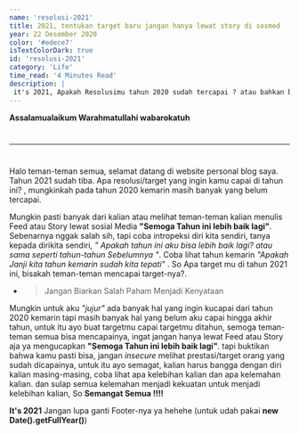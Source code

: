```yaml
---
name: 'resolusi-2021'
title: 2021, tentukan target baru jangan hanya lewat story di sosmed
year: 22 Desember 2020
color: '#edece7'
isTextColorDark: true
id: 'resolusi-2021'
category: 'Life'
time_read: '4 Minutes Read'
description: |
 it's 2021, Apakah Resolusimu tahun 2020 sudah tercapai ? atau bahkan belum tercapai semua
---
```


__Assalamualaikum Warahmatullahi wabarokatuh__
#
-------------------------------------------------------------------------------------
#
Halo teman-teman semua, selamat datang di website personal blog saya. Tahun 2021 sudah tiba. Apa resolusi/target yang ingin kamu capai di tahun ini? , mungkinkah pada tahun 2020 kemarin masih banyak yang belum tercapai. 

Mungkin pasti banyak dari kalian atau melihat teman-teman kalian menulis Feed atau Story lewat sosial Media __"Semoga Tahun ini lebih baik lagi"__. Sebenarnya nggak salah sih, tapi coba intropeksi diri kita sendiri, tanya kepada dirikita sendiri, _" Apakah tahun ini aku bisa lebih baik lagi? atau sama seperti tahun-tahun Sebelumnya "_. Coba lihat tahun kemarin _"Apakah Janji kita tahun kemarin sudah kita tepati"_ . So Apa target mu di tahun 2021 ini, bisakah teman-teman mencapai target-nya?.

- > Jangan Biarkan Salah Paham Menjadi Kenyataan


Mungkin untuk aku _"jujur"_ ada banyak hal yang ingin kucapai dari tahun 2020 kemarin tapi masih banyak hal yang belum aku capai hingga akhir tahun, untuk itu ayo buat targetmu capai targetmu ditahun, semoga teman-teman semua bisa mencapainya, ingat jangan hanya lewat Feed atau Story aja ya mengucapkan __"Semoga Tahun ini lebih baik lagi"__. tapi buktikan bahwa kamu pasti bisa, jangan _insecure_ melihat prestasi/target orang yang sudah dicapainya, untuk itu ayo semagat, kalian harus bangga dengan diri kalian masing-masing, coba lihat apa kelebihan kalian dan apa kelemahan kalian. dan sulap semua kelemahan menjadi kekuatan untuk menjadi kelebihan kalian, So __Semangat Semua !!!!__

__It's 2021__ Jangan lupa ganti Footer-nya ya hehehe (untuk udah pakai __new Date().getFullYear()__)
  